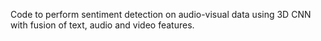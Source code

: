 Code to perform sentiment detection on audio-visual data using 3D CNN with fusion of text, audio and video features.
